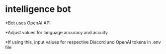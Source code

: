 # intelligence bot

*Bot uses OpenAI API

*Adjust values for language accuracy and accuity

*If using this, input values for respective Discord and OpenAI tokens in .env file
